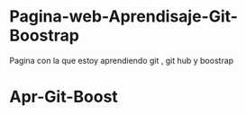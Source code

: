 # Pagina-web-Aprendisaje-Git-Boostrap
Pagina con la que  estoy aprendiendo git , git hub y boostrap
# Apr-Git-Boost
